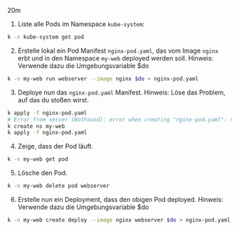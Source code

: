 20m
1. Liste alle Pods im Namespace `kube-system`:

```sh
k -n kube-system get pod
```

2. Erstelle lokal ein Pod Manifest `nginx-pod.yaml`, das vom Image `nginx` erbt
   und in den Namespace `my-web` deployed werden soll.
   Hinweis: Verwende dazu die Umgebungsvariable $do

```sh
k -n my-web run webserver --image nginx $do > nginx-pod.yaml
```

3. Deploye nun das `nginx-pod.yaml` Manifest.
   Hinweis: Löse das Problem, auf das du stoßen wirst.

```sh
k apply -f nginx-pod.yaml
# Error from server (NotFound): error when creating "nginx-pod.yaml": namespaces "my-deploy" not found
k create ns my-web
k apply -f nginx-pod.yaml
```

4. Zeige, dass der Pod läuft.

```sh
k -n my-web get pod
```

5. Lösche den Pod.

```sh
k -n my-web delete pod webserver
```

6. Erstelle nun ein Deployment, dass den obigen Pod deployed.
   Hinweis: Verwende dazu die Umgebungsvariable $do

```sh
k -n my-web create deploy --image nginx webserver $do > nginx-pod.yaml
```
